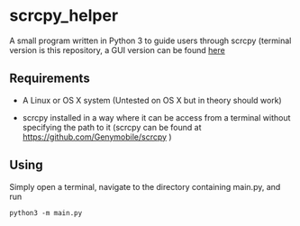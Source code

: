 # scrcpy_helper

A small program written in Python 3 to guide users through scrcpy (terminal version is this repository, a GUI version can be found [here](https://github.com/hammy3502/scrcpy-gui)

## Requirements

- A Linux or OS X system (Untested on OS X but in theory should work)

- scrcpy installed in a way where it can be access from a terminal without specifying the path to it (scrcpy can be found at https://github.com/Genymobile/scrcpy )

## Using

Simply open a terminal, navigate to the directory containing main.py, and run
```
python3 -m main.py
```
